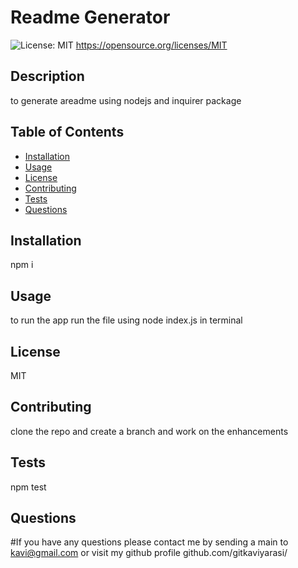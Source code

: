 # Readme Generator
![License: MIT](https://img.shields.io/badge/License-MIT-yellow.svg)
https://opensource.org/licenses/MIT
## Description
to generate areadme using nodejs and inquirer package 
## Table of Contents 
* [Installation](#installation)
* [Usage](#usage)
* [License](#license)
* [Contributing](#contributing)
* [Tests](#Tests)
* [Questions](#questions)

## Installation
npm i

## Usage
to run the app run the file using node index.js in terminal

## License
MIT

## Contributing
clone the repo and create a branch and work on the enhancements

## Tests
npm test

## Questions
#If you have any questions please contact me by sending a main to kavi@gmail.com or visit my github profile github.com/gitkaviyarasi/
